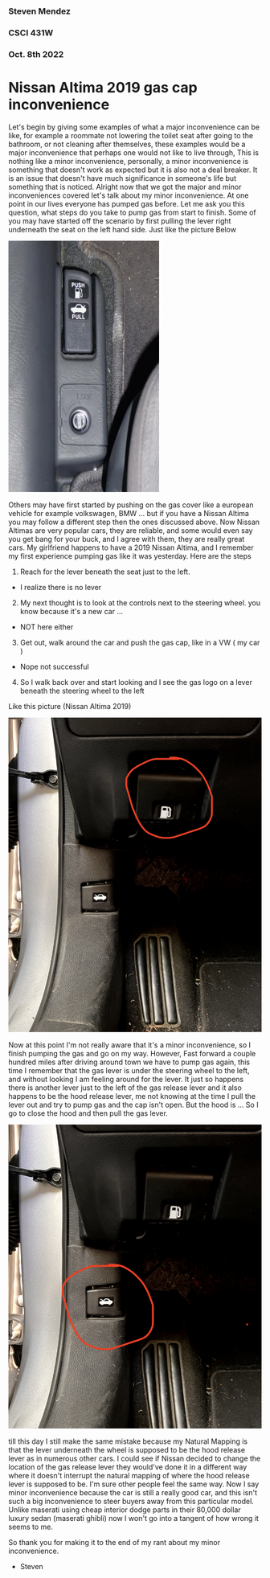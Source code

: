### Steven Mendez
### CSCI 431W
### Oct. 8th 2022


# Nissan Altima 2019 gas cap inconvenience

Let's begin by giving some examples of what a major inconvenience can be like, for example  a roommate not lowering the toilet seat after going to the bathroom, or not cleaning after themselves, these examples would be a major inconvenience that perhaps one would not like to live through, This is nothing like a minor inconvenience, personally, a minor inconvenience is something that doesn't work as expected but it is  also not a deal breaker. It is an issue that doesn't have much significance in someone's life but something that is noticed. Alright now that we got the major and minor inconveniences covered let's talk about my minor inconvenience. At one point in our lives everyone has pumped gas before. Let me ask you this question, what steps do you take to pump gas from start to finish. Some of you may have started off the scenario by first pulling the lever right underneath the seat on the left hand side. Just like the picture Below

<img src="regularlever.png" alt="Nissan Altima 2019" style="width:300px; height:500px;">



Others may have first started by pushing on the gas cover like a european vehicle for example volkswagen, BMW … but if you have a Nissan Altima you may follow a different step then the ones discussed above. Now Nissan Altimas are very popular cars, they are reliable, and some would even say you get bang for your buck, and I agree with them, they are really great cars. My girlfriend happens to have a 2019 Nissan Altima, and I remember my first experience pumping gas like it was yesterday. Here are the steps
1. Reach for the lever beneath the seat just to the left.
- I realize there is no lever
2. My next thought is to look at the controls next to the steering wheel.  you know because it's a new car …
- NOT here either
3. Get out, walk around the car and push the gas cap, like in a VW ( my car ) 
- Nope not successful 
4. So I walk back over and start looking and I see the gas logo on a lever beneath the steering wheel to the left

Like this picture (Nissan Altima 2019)

<img src="gaslever.png" alt="Nissan Altima 2019"/>



Now at this point I'm not really aware that it's a minor inconvenience, so I finish pumping the gas and go on my way. However, Fast forward a couple hundred miles after driving around town we have to pump gas again, this time I remember that the gas lever is under the steering wheel to the left, and without looking I am feeling around for the lever. It just so happens there is another lever just to the left of the gas release lever and it also happens to be the hood release lever, me not knowing at the time I pull the lever out and try to pump gas and the cap isn't open. But the hood is … So I go to close the hood and then pull the gas lever.

<img src="otherlever.png " alt="Nissan Altima 2019"/>

till this day I still make the same mistake because my Natural Mapping is that the lever underneath the wheel is supposed to be the hood release lever as in numerous other cars. I could see if Nissan decided to change the location of the gas release lever they would've done it in a different way where it doesn't interrupt the natural mapping of where the hood release lever is supposed to be. I'm sure other people feel the same way. Now I say minor inconvenience because the car is still a really good car, and this isn't such a big inconvenience to steer buyers away from this particular model. Unlike maserati using cheap interior dodge parts in their 80,000 dollar luxury sedan (maserati ghibli)  now I won't go into a tangent of how wrong it seems to me. 

So thank you for making it to the end of my rant about my minor inconvenience. 

- Steven
